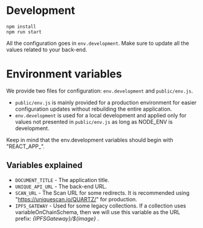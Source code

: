 
# Development
```
npm install
npm run start
```
All the configuration goes in ```env.development```. Make sure to update all the values related to your back-end.

# Environment variables
We provide two files for configuration: ```env.development``` and ```public/env.js```.
- ```public/env.js``` is mainly provided for a production environment for easier configuration updates without rebuilding the entire application.
- ```env.development``` is used for a local development and applied only for values not presented in ```public/env.js``` as long as NODE_ENV is development.

Keep in mind that the env.development variables should begin with "REACT_APP_".

## Variables explained

- ```DOCUMENT_TITLE``` - The application title.
- ```UNIQUE_API_URL``` - The back-end URL.
- ```SCAN_URL``` - The Scan URL for some redirects. It is recommended using "https://uniquescan.io/QUARTZ/" for production.
- ```IPFS_GATEWAY``` - Used for some legacy collections. If a collection uses variableOnChainSchema, then we will use this variable as the URL prefix: _{IPFSGateway}/${image}_ .


